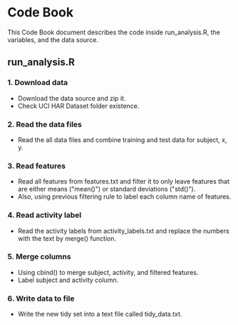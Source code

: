 # Code Book
This Code Book document describes the code inside run_analysis.R, the variables, and the data source.

## run_analysis.R 
### 1. Download data
* Download the data source and zip it.
* Check UCI HAR Dataset folder existence.
### 2. Read the data files
* Read the all data files and combine training and test data for subject, x, y.
### 3. Read features
* Read all features from features.txt and filter it to only leave features that are either means ("mean()") or standard deviations ("std()").
* Also, using previous filtering rule to label each column name of features.
### 4. Read activity label
* Read the activity labels from activity_labels.txt and replace the numbers with the text by merge() function.
### 5. Merge columns
* Using cbind() to merge subject, activity, and filtered features.
* Label subject and activity column.
### 6. Write data to file
* Write the new tidy set into a text file called tidy_data.txt.
